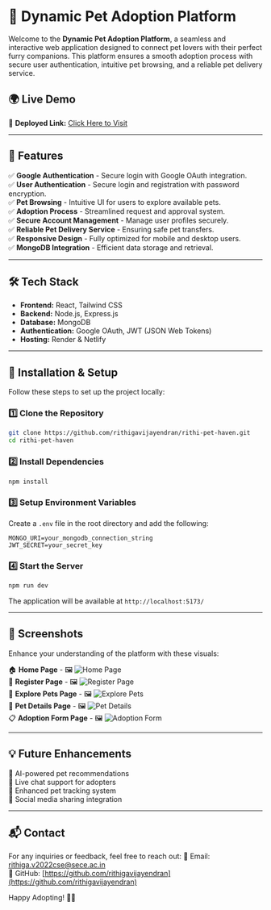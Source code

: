 # 🐾 Dynamic Pet Adoption Platform

Welcome to the **Dynamic Pet Adoption Platform**, a seamless and interactive web application designed to connect pet lovers with their perfect furry companions. This platform ensures a smooth adoption process with secure user authentication, intuitive pet browsing, and a reliable pet delivery service.

## 🌍 Live Demo
🚀 **Deployed Link:** [Click Here to Visit](https://rithi-pet-haven-web.netlify.app/)

---

## 📌 Features
✅ **Google Authentication** - Secure login with Google OAuth integration.  
✅ **User Authentication** - Secure login and registration with password encryption.  
✅ **Pet Browsing** - Intuitive UI for users to explore available pets.  
✅ **Adoption Process** - Streamlined request and approval system.  
✅ **Secure Account Management** - Manage user profiles securely.  
✅ **Reliable Pet Delivery Service** - Ensuring safe pet transfers.  
✅ **Responsive Design** - Fully optimized for mobile and desktop users.  
✅ **MongoDB Integration** - Efficient data storage and retrieval.  

---

## 🛠️ Tech Stack
- **Frontend:** React, Tailwind CSS
- **Backend:** Node.js, Express.js
- **Database:** MongoDB
- **Authentication:** Google OAuth, JWT (JSON Web Tokens)
- **Hosting:** Render & Netlify

---

## 🚀 Installation & Setup
Follow these steps to set up the project locally:

### 1️⃣ Clone the Repository
```bash
git clone https://github.com/rithigavijayendran/rithi-pet-haven.git
cd rithi-pet-haven
```

### 2️⃣ Install Dependencies
```bash
npm install
```

### 3️⃣ Setup Environment Variables
Create a `.env` file in the root directory and add the following:
```env
MONGO_URI=your_mongodb_connection_string
JWT_SECRET=your_secret_key
```

### 4️⃣ Start the Server
```bash
npm run dev
```
The application will be available at `http://localhost:5173/`

---

## 📸 Screenshots
Enhance your understanding of the platform with these visuals:

🏠 **Home Page** - 🖼️ ![Home Page](https://media-hosting.imagekit.io//4913f7ef57624bb2/Screenshot%202025-03-20%20093252.png?Expires=1837053053&Key-Pair-Id=K2ZIVPTIP2VGHC&Signature=0YPguCOGrVNRu7KduwmQNGlvjfojszZG0HIJQLTTMJIu8~EmO2V6OHKXdQP3pVy299VrS4GPYiEY8dxMI0Vw-NBwiJdbiLAcbbBMKyH9ysEcJaL9kZ55ReOlblllw~Lh3M-Zky4-hB~HyJJG595w~2KYYqOMwi04BXPdVmxn44IMmVoh124ZTgfO6aCrshLXQU0TUZQ-Hvpew~9UuJeGI0752l7X~Wxoc-XwHe1nBCdg-0HiKaVHr0hb6p1Yh4Ah5ghnIxxOiau-R7P4Wr~eOB53HVIoOJw0fm6jM-ZfO7NHJtkqRGkxGn~hXSgXrx9u8NW-SwmsYxRo8ykCctI51g__)  
📝 **Register Page** - 🖼️ ![Register Page](https://media-hosting.imagekit.io//6cd8a3f2eeb84fa8/Screenshot%202025-03-20%20093959.png?Expires=1837053019&Key-Pair-Id=K2ZIVPTIP2VGHC&Signature=Qr-Pr3qUPjNNI3aya7cmDnZqDdT5jQSItrvwMoiKX32K~LgaQyarWO53UmDwGAwu0DwZD6MUZ5BwJ2xt-xmRErCtR4EfK276twGdL0zeVjU5cjfLYdOkp-C8sUCErol2yJu5oYG2Bh7xM4VeC2Zv1Iq35DfzH2h3z09j5FRE4n2WxrttW~~TZLB3y-DO69ZVLldTmygv4N~nDi6TrKnR16GUISYH6sDXP~MM0nwWVQtzZ~mfcAd9X~ZL5SEX2lx0k3DOvpJ9NjrQVRKoaR4i~e243QOgRr7fI5PNXw5ewuaAtRH08HkFAYsHTh69-kHVC3~VWQmfIvG44htpuvlytA__)  
🐾 **Explore Pets Page** - 🖼️ ![Explore Pets](https://media-hosting.imagekit.io//5749250b78264197/Screenshot%202025-03-20%20093431.png?Expires=1837053019&Key-Pair-Id=K2ZIVPTIP2VGHC&Signature=OIGDynlY9Zs5p8ppVmZ41BMIyBaJrPhxI~Qc9ayDlQiKmiYe9TrvTkOTd7BUdxAgsvaQjmb9QQlpByFyo3xb87hyFuyhDUEdhMCPxQ4B1iWC61o1m5HtZUPzfLW7JWr2LatTbwULsYsGXv~a3PRnEWJY7XqQHU7e-LSR2cmWUGslInD4asw8V~wjqTig0iSncxV~4V2SeRDY5WM0ZGTWnQIN92mngYkOqCMXKXQEPPFbsWClCupY~s~TdSePN7SV94Bga8RObB2ZqsJgrPC-IQ~7GoturIie83m3CHJ597kYVMEiCCs3Lwq2qhHnUI4zBUSrmM7NHcszBs5ds6gGNw__)  
📄 **Pet Details Page** - 🖼️ ![Pet Details](https://media-hosting.imagekit.io//6a95ba7442d14cd5/Screenshot%202025-03-20%20093451.png?Expires=1837053019&Key-Pair-Id=K2ZIVPTIP2VGHC&Signature=sL5bsJk2CUCsbq25aleLoQ2U8Z4~L0Uf9m16NJNLAcM4TOK1Wt3mRNadoQrd~1mEQvNwB29iuUOikQDJJ4eWOINZrmp~moXoQt1DYHYLG6KNcS~Bd-ttUDSCYXpgNb23ILzg46hvjcVO~LsFYNxtkHkCb4cmVp7EvzIdDzS36~LEPfbQNxRqLYSGXIBNfbjV9PCJBsn98NqW7PUMv0Kng0-ZytG6C~FWk7xPGSVtUlJF7Y~aZ1gflBlqpO0g-~Kbkix4~boDs26DwcoOLdJNnZL~bX8oHnKGLVx26iFEvItuKgOJqQ1rq4rA62QVLAd5m-u3nc6B4zGT311dozldCg__)  
📋 **Adoption Form Page** - 🖼️ ![Adoption Form](https://media-hosting.imagekit.io//c5de39caf8b84c7a/Screenshot%202025-03-20%20093618.png?Expires=1837053019&Key-Pair-Id=K2ZIVPTIP2VGHC&Signature=GU-QESHmYT2O4ryiBK3eDULI1dNpixfhEOksVZd-4R4Cx-tYmHr3eNttlU1QSxyP6WRmGCzr1zTHQl1-1KSekFiv8TIllGaGNF91rRMfVK0N64uMdHUEKirqhwKVO3w03RQdO5v7GaBUAm7S7tq4GtLJ0TCeX7v08wIj1pAZ7svzmRcOy3CuQ37FOQrbX-z0BTt-2WwT9196JDYKcW8jy0Zyq3ecrF~nbUq-gF~dZS27A5ZGTqYnUZAUz1y-TMsz5fmyPOqBOcz2waRC0DvuT04cD3p2OGr0jyjUPo8Noyu6doWvLs-DyjvpuGyQokPdVPmdtSDbv4kR90OtftkL3w__)  

---

## 💡 Future Enhancements
🔹 AI-powered pet recommendations  
🔹 Live chat support for adopters  
🔹 Enhanced pet tracking system  
🔹 Social media sharing integration  

---

## 📬 Contact
For any inquiries or feedback, feel free to reach out:
📧 Email: [rithiga.v2022cse@sece.ac.in](mailto:rithiga.v2022cse@sece.ac.in)  
🐙 GitHub: [https://github.com/rithigavijayendran](https://github.com/rithigavijayendran)

Happy Adopting! 🐶🐱

